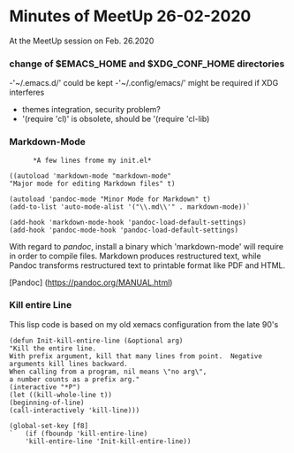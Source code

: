 <!-- $Id:$ -->

# Minutes of MeetUp 26-02-2020

At the MeetUp session on Feb. 26.2020  

###  change of $EMACS_HOME and $XDG_CONF_HOME directories
   -'~/.emacs.d/' could be kept
   -'~/.config/emacs/' might be required if XDG interferes
   
   - themes integration, security problem?
   - '(require 'cl)' is obsolete, should be '(require 'cl-lib) 
  
###  Markdown-Mode
          *A few lines frome my init.el*

    ((autoload 'markdown-mode "markdown-mode" 
    "Major mode for editing Markdown files" t)

    (autoload 'pandoc-mode "Minor Mode for Markdown" t)
    (add-to-list 'auto-mode-alist '("\\.md\\'" . markdown-mode))`
    
    (add-hook 'markdown-mode-hook 'pandoc-load-default-settings)
    (add-hook 'pandoc-mode-hook 'pandoc-load-default-settings)
  
With regard to *pandoc*, install a binary which 'markdown-mode'
will require in order to compile files.
Markdown produces restructured text, while Pandoc transforms restructured
text to printable format like PDF and HTML.

   [Pandoc] (https://pandoc.org/MANUAL.html)


### Kill entire Line

   This lisp code is based on my old xemacs configuration from the
    late 90's


    (defun Init-kill-entire-line (&optional arg)
    "Kill the entire line.
    With prefix argument, kill that many lines from point.  Negative
    arguments kill lines backward.
    When calling from a program, nil means \"no arg\",
    a number counts as a prefix arg."
    (interactive "*P")
    (let ((kill-whole-line t))
    (beginning-of-line)
    (call-interactively 'kill-line)))
    
    (global-set-key [f8]
    `   (if (fboundp 'kill-entire-line)
        'kill-entire-line 'Init-kill-entire-line))
    
